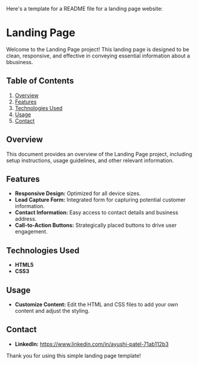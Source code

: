 Here's a template for a README file for a landing page website:

# Landing Page

Welcome to the Landing Page project! This landing page is designed to be clean, responsive, and effective in conveying essential information about a bbusiness.

## Table of Contents

1. [Overview](#overview)
2. [Features](#features)
3. [Technologies Used](#technologies-used)
4. [Usage](#usage)
5. [Contact](#contact)
   
## Overview

This document provides an overview of the Landing Page project, including setup instructions, usage guidelines, and other relevant information.

## Features

- **Responsive Design:** Optimized for all device sizes.
- **Lead Capture Form:** Integrated form for capturing potential customer information.
- **Contact Information:** Easy access to contact details and business address.
- **Call-to-Action Buttons:** Strategically placed buttons to drive user engagement.

## Technologies Used

- **HTML5**
- **CSS3**

## Usage

- **Customize Content:** Edit the HTML and CSS files to add your own content and adjust the styling.

## Contact

- **LinkedIn:** https://www.linkedin.com/in/ayushi-patel-71ab112b3

Thank you for using this simple landing page template!
